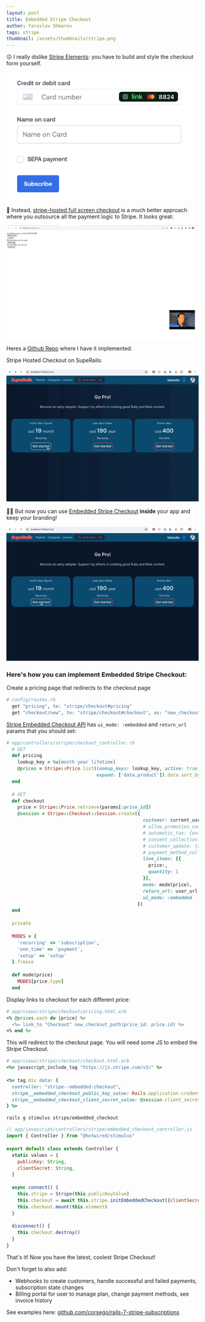 ```yaml
---
layout: post
title: Embedded Stripe Checkout
author: Yaroslav Shmarov
tags: stripe
thumbnail: /assets/thumbnails/stripe.png
---
```


😖 I really dislike [Stripe Elements](https://stripe.com/en-bg/payments/elements): you have to build and style the checkout form yourself.

![stripe-checkout-elements.png](/assets/images/stripe-checkout-elements.png)

🤩 Instead, [stripe-hosted full screen checkout](https://stripe.com/en-bg/payments/checkout) is a much better approach where you outsource all the payment logic to Stripe. It looks great:

![stripe-checkout-hosted.gif](/assets/images/stripe-checkout-hosted.gif)

Heres a [Github Repo](https://github.com/corsego/rails-7-stripe-subscriptions/commits/main/) where I have it implemented.

Stripe Hosted Checkout on SupeRails:

![stripe-checkout-hosted-superails.gif](/assets/images/stripe-checkout-hosted-superails.gif)

🥰🥰 But now you can use [Embedded Stripe Checkout](https://docs.stripe.com/payments/accept-a-payment?platform=web&ui=embedded-form) **inside** your app and keep your branding!

![stripe-checkout-embedded-superails.gif](/assets/images/stripe-checkout-embedded-superails.gif)

### Here's how you can implement Embedded Stripe Checkout:

Create a pricing page that redirects to the checkout page

```ruby
# config/routes.rb
  get "pricing", to: "stripe/checkout#pricing"
  get "checkout/new", to: "stripe/checkout#checkout", as: "new_checkout"
```

[Stripe Embedded Checkout API](https://docs.stripe.com/checkout/embedded/quickstart) has `ui_mode: :embedded` and `return_url` params that you should set:

```ruby
# app/controllers/stripe/checkout_controller.rb
  # GET
  def pricing
    lookup_key = %w[month year lifetime]
    @prices = Stripe::Price.list(lookup_keys: lookup_key, active: true,
                                 expand: ['data.product']).data.sort_by(&:unit_amount)
  end

  # GET
  def checkout
    price = Stripe::Price.retrieve(params[:price_id])
    @session = Stripe::Checkout::Session.create({
                                                  customer: current_user.stripe_customer_id,
                                                  # allow_promotion_codes: true,
                                                  # automatic_tax: {enabled: @plan.taxed?},
                                                  # consent_collection: {terms_of_service: :required},
                                                  # customer_update: {address: :auto},
                                                  # payment_method_collection: :if_required,
                                                  line_items: [{
                                                    price:,
                                                    quantity: 1
                                                  }],
                                                  mode: mode(price),
                                                  return_url: user_url(current_user),
                                                  ui_mode: :embedded
                                                })
  end

  private

  MODES = {
    'recurring' => 'subscription',
    'one_time' => 'payment',
    'setup' => 'setup'
  }.freeze

  def mode(price)
    MODES[price.type]
  end
```

Display links to checkout for each different price:

```ruby
# app/views/stripe/checkout/pricing.html.erb
<% @prices.each do |price| %>
  <%= link_to "Checkout" new_checkout_path(price_id: price.id) %>
<% end %>
```

This will redirect to the checkout page. You will need some JS to embed the Stripe Checkout.

```ruby
# app/views/stripe/checkout/checkout.html.erb
<%= javascript_include_tag "https://js.stripe.com/v3/" %>

<%= tag.div data: {
  controller: "stripe--embedded-checkout",
  stripe__embedded_checkout_public_key_value: Rails.application.credentials.dig(Rails.env, :stripe, :public),
  stripe__embedded_checkout_client_secret_value: @session.client_secret
} %>
```

```shell
rails g stimulus stripe/embedded_checkout
```

```js
// app/javascript/controllers/stripe/embedded_checkout_controller.js
import { Controller } from "@hotwired/stimulus"

export default class extends Controller {
  static values = {
    publicKey: String,
    clientSecret: String,
  }

  async connect() {
    this.stripe = Stripe(this.publicKeyValue)
    this.checkout = await this.stripe.initEmbeddedCheckout({clientSecret: this.clientSecretValue})
    this.checkout.mount(this.element)
  }

  disconnect() {
    this.checkout.destroy()
  }
}
```

That's it! Now you have the latest, coolest Stripe Checkout!

Don't forget to also add:
- Webhooks to create customers, handle successful and failed payments, subscription state changes
- Billing portal for user to manage plan, change payment methods, see invoice history

See examples here: [github.com/corsego/rails-7-stripe-subscriptions](https://github.com/corsego/rails-7-stripe-subscriptions/commits/main/)
